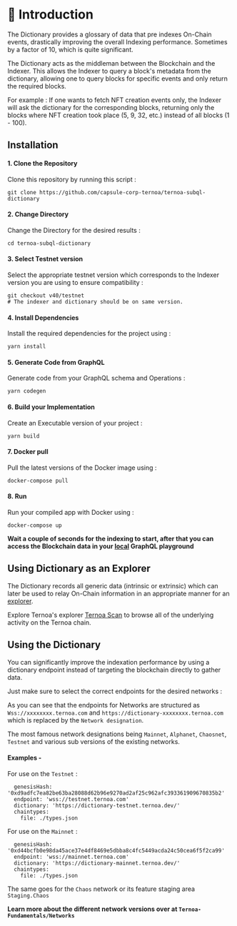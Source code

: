 # 🤔 Introduction

The Dictionary provides a glossary of data that pre indexes On-Chain events, drastically improving the overall Indexing performance. Sometimes by a factor of 10, which is quite significant.

The Dictionary acts as the middleman between the Blockchain and the Indexer. This allows the Indexer to query a block's metadata from the dictionary, allowing one to query blocks for specific events and only return the required blocks.

For example : If one wants to fetch NFT creation events only, the Indexer will ask the dictionary for the corresponding blocks, returning only the blocks where NFT creation took place (5, 9, 32, etc.) instead of all blocks (1 - 100).

## Installation 

#### 1. Clone the Repository

Clone this repository by running this script :

```
git clone https://github.com/capsule-corp-ternoa/ternoa-subql-dictionary
```

#### 2. Change Directory

Change the Directory for the desired results : 
```
cd ternoa-subql-dictionary
```

#### 3. Select Testnet version

Select the appropriate testnet version which corresponds to the Indexer version you are using to ensure compatibility :

```
git checkout v40/testnet
# The indexer and dictionary should be on same version.
```

#### 4. Install Dependencies

Install the required dependencies for the project using :

```
yarn install
```
#### 5. Generate Code from GraphQL

Generate code from your GraphQL schema and Operations :

```
yarn codegen
```

#### 6. Build your Implementation

Create an Executable version of your project :
    
```
yarn build
```

#### 7. Docker pull

Pull the latest versions of the Docker image using :

```
docker-compose pull
```

#### 8. Run 

Run your compiled app with Docker using :

```
docker-compose up
```

**Wait a couple of seconds for the indexing to start, after that you can access the Blockchain data in your [local](http://localhost:3000/) GraphQL playground**

## Using Dictionary as an Explorer


The Dictionary records all generic data (intrinsic or extrinsic) which can later be used to relay On-Chain information in an appropriate manner for an [explorer](https://etherscan.io/). 

Explore Ternoa's explorer [Ternoa Scan](https://explorer.ternoa.com/) to browse all of the underlying activity on the Ternoa chain.

## Using the Dictionary

You can significantly improve the indexation performance by using a dictionary endpoint instead of targeting the blockchain directly to gather data.

Just make sure to select the correct endpoints for the desired networks :

As you can see that the endpoints for Networks are structured as `Wss://xxxxxxxx.ternoa.com` and `https://dictionary-xxxxxxxx.ternoa.com` which is replaced by the `Network designation`.

The most famous network designations being `Mainnet`, `Alphanet`, `Chaosnet`, `Testnet` and various sub versions of the existing networks.

#### Examples -

For use on the `Testnet` :
```
  genesisHash: '0xd9adfc7ea82be63ba28088d62b96e9270ad2af25c962afc393361909670835b2' 
  endpoint: 'wss://testnet.ternoa.com'
  dictionary: 'https://dictionary-testnet.ternoa.dev/'
  chaintypes:
    file: ./types.json
```

For use on the `Mainnet` :
```
  genesisHash: '0xd44bcfb0e98da45ace37e4df8469e5dbba8c4fc5449acda24c50cea6f5f2ca99'
  endpoint: 'wss://mainnet.ternoa.com'
  dictionary: 'https://dictionary-mainnet.ternoa.dev/'
  chaintypes:
    file: ./types.json
```

The same goes for the `Chaos` network or its feature staging area `Staging.Chaos` 
    
**Learn more about the different network versions over at `Ternoa-Fundamentals/Networks`**
